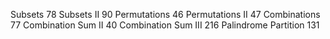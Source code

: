 Subsets 78
Subsets II 90
Permutations 46
Permutations II 47
Combinations 77
Combination Sum II 40
Combination Sum III 216
Palindrome Partition 131